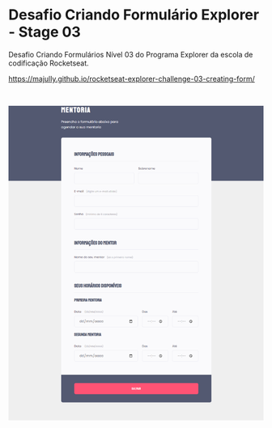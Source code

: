 # Desafio Criando Formulário Explorer - Stage 03
Desafio Criando Formulários Nível 03 do Programa Explorer da escola de codificação Rocketseat.

https://majully.github.io/rocketseat-explorer-challenge-03-creating-form/

<br/>

![alt text](images/mentoria.png)